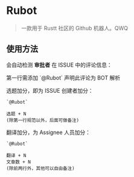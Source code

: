 # Rubot

> 一款用于 Rustt 社区的 Github 机器人。QWQ

## 使用方法

会自动检测 **审批者** 在 ISSUE 中的评论信息：

第一行需添加 \`@Rubot` 声明此评论为 BOT 解析

选题加分，即为 ISSUE 创建者加分：

```
`@Rubot`

选题 + N
(除第一行规范以外，后面可做备注)
```

翻译加分，为 Assignee 人员加分：

```
`@Rubot`

翻译 + N
文章数 + N
(除前两行外，其他可以自由备注)
```